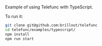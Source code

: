 Example of using Telefunc with TypeScript.

To run it:

```bash
git clone git@github.com:brillout/telefunc
cd telefunc/examples/typescript/
npm install
npm run start
```
